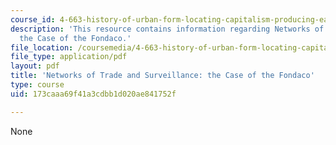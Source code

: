 ```yaml
---
course_id: 4-663-history-of-urban-form-locating-capitalism-producing-early-modern-cities-and-objects-spring-2014
description: 'This resource contains information regarding Networks of Trade and Surveillance:
  the Case of the Fondaco.'
file_location: /coursemedia/4-663-history-of-urban-form-locating-capitalism-producing-early-modern-cities-and-objects-spring-2014/173caaa69f41a3cdbb1d020ae841752f_MIT4_663S14_NtwrksofTrd.pdf
file_type: application/pdf
layout: pdf
title: 'Networks of Trade and Surveillance: the Case of the Fondaco'
type: course
uid: 173caaa69f41a3cdbb1d020ae841752f

---
```

None